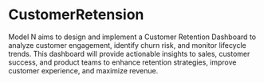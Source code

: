 # CustomerRetension
Model N aims to design and implement a Customer Retention Dashboard to analyze customer engagement, identify churn risk, and monitor lifecycle trends. This dashboard will provide actionable insights to sales, customer success, and product teams to enhance retention strategies, improve customer experience, and maximize revenue.
